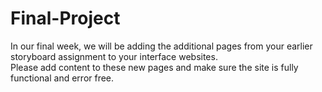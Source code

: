 # Final-Project
In our final week, we will be adding the additional pages from your earlier storyboard assignment to your interface websites.  
Please add content to these new pages and make sure the site is fully functional and error free. 
